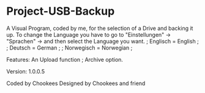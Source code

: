 # Project-USB-Backup
A Visual Program, coded by me, for the selection of a Drive and backing it up.
To change the Language you have to go to "Einstellungen" -> "Sprachen" -> and then select the Language you want.
; Englisch = English ;
; Deutsch = German ;
; Norwegisch = Norwegian ;

Features: An Upload function ; Archive option.

Version: 1.0.0.5

Coded by Chookees
Designed by Chookees and friend

